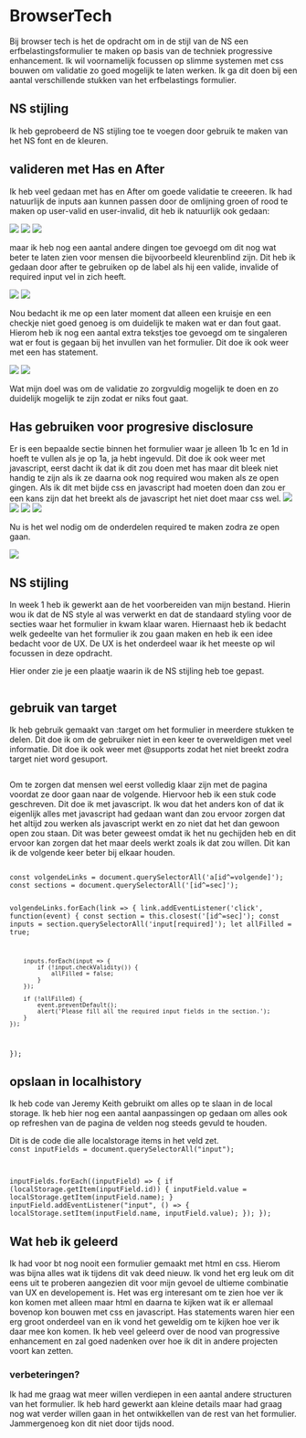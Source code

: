 # BrowserTech
Bij browser tech is het de opdracht om in de stijl van de NS een erfbelastingsformulier te maken op basis van de techniek progressive enhancement. Ik wil voornamelijk focussen op slimme systemen met css bouwen om validatie zo goed mogelijk te laten werken. Ik ga dit doen bij een aantal verschillende stukken van het erfbelastings formulier.

## NS stijling
Ik heb geprobeerd de NS stijling toe te voegen door gebruik te maken van het NS font en de kleuren. 

## valideren met Has en After
Ik heb veel gedaan met has en After om goede validatie te creeeren. Ik had natuurlijk de inputs aan kunnen passen door de omlijning groen of rood te maken op user-valid en user-invalid, dit heb ik natuurlijk ook gedaan: 
 
<img src='./img/greenLine.png'>
<img src='./img/valid.png'>
<img src='./img/invalid.png'>

maar ik heb nog een aantal andere dingen toe gevoegd om dit nog wat beter te laten zien voor mensen die bijvoorbeeld kleurenblind zijn. Dit heb ik gedaan door after te gebruiken op de label als hij een valide, invalide of required input vel in zich heeft.

<img src='./img/afters.png'>
<img src='./img/codeafters.png'>

Nou bedacht ik me op een later moment dat alleen een kruisje en een checkje niet goed genoeg is om duidelijk te maken wat er dan fout gaat. Hierom heb ik nog een aantal extra tekstjes toe gevoegd om te singaleren wat er fout is gegaan bij het invullen van het formulier. Dit doe ik ook weer met een has statement.

<img src='./img/message.png'>
<img src='./img/codemessage.png'>

Wat mijn doel was  om de validatie zo zorgvuldig mogelijk te doen en zo duidelijk mogelijk te zijn zodat er niks fout gaat.


## Has gebruiken voor progresive disclosure

Er is een bepaalde sectie binnen het formulier waar je alleen 1b 1c en 1d in hoeft te vullen als je op 1a, ja hebt ingevuld. Dit doe ik ook weer met javascript, eerst dacht ik dat ik dit zou doen met has maar dit bleek niet handig te zijn als ik ze daarna ook nog required wou maken als ze open gingen. Als ik dit met bijde css en javascript had moeten doen dan zou er een kans zijn dat het breekt als de javascript het niet doet maar css wel. 
<img src='./img/support.png'>
<img src='./img/divOpen.png'>
<img src='./img/closed.png'>
<img src='./img/openUp.png'>

Nu is het wel nodig om de onderdelen required te maken zodra ze open gaan.

<img src='./img/javaOpen.png'>


## NS stijling

In week 1 heb ik gewerkt aan de het voorbereiden van mijn bestand. Hierin wou ik dat de NS style al was verwerkt en dat de standaard styling voor de secties waar het formulier in kwam klaar waren. Hiernaast heb ik bedacht welk gedeelte van het formulier ik zou gaan maken en heb ik een idee bedacht voor de UX. De UX is het onderdeel waar ik het meeste op wil focussen in deze opdracht.

Hier onder zie je een plaatje waarin ik de NS stijling heb toe gepast.

<img src='./img/NsStyle.png' alt=''>


## gebruik van target

Ik heb gebruik gemaakt van :target om het formulier in meerdere stukken te delen. Dit doe ik om de gebruiker niet in een keer te overweldigen met veel informatie. Dit doe ik ook weer met @supports zodat het niet breekt zodra target niet word gesuport.

<img src='./img/target.png' alt=''>

Om te zorgen dat mensen wel eerst volledig klaar zijn met de pagina voordat ze door gaan naar de volgende. Hiervoor heb ik een stuk code geschreven. Dit doe ik met javascript. Ik wou dat het anders kon of dat ik eigenlijk alles met javascript had gedaan want dan zou ervoor zorgen dat het altijd zou werken als javascript werkt en zo niet dat het dan gewoon open zou staan. Dit was beter geweest omdat ik het nu gechijden heb en dit ervoor kan zorgen dat het maar deels werkt zoals ik dat zou willen. Dit kan ik de volgende keer beter bij elkaar houden.

<code>
const volgendeLinks = document.querySelectorAll('a[id^=volgende]');
const sections = document.querySelectorAll('[id^=sec]');

volgendeLinks.forEach(link => {
    link.addEventListener('click', function(event) {
        const section = this.closest('[id^=sec]');
        const inputs = section.querySelectorAll('input[required]');
        let allFilled = true;

        inputs.forEach(input => {
            if (!input.checkValidity()) {
                allFilled = false;
            }
        });

        if (!allFilled) {
            event.preventDefault();
            alert('Please fill all the required input fields in the section.');
        }
    });
});
</code>

## opslaan in localhistory

Ik heb code van Jeremy Keith gebruikt om alles op te slaan in de local storage. Ik heb hier nog een aantal aanpassingen op gedaan om alles ook op refreshen van de pagina de velden nog steeds gevuld te houden.

Dit is de code die alle localstorage items in het veld zet.
<code>
const inputFields = document.querySelectorAll("input");
 
inputFields.forEach((inputField) => {
    if (localStorage.getItem(inputField.id)) {
        inputField.value = localStorage.getItem(inputField.name);
    }
    inputField.addEventListener("input", () => {
        localStorage.setItem(inputField.name, inputField.value);
    });
});
</code>

## Wat heb ik geleerd
Ik had voor bt nog nooit een formulier gemaakt met html en css. Hierom was bijna alles wat ik tijdens dit vak deed nieuw. Ik vond het erg leuk om dit eens uit te proberen aangezien dit voor mijn gevoel de ultieme combinatie van UX en developement is. Het was erg interesant om te zien hoe ver ik kon komen met alleen maar html en daarna te kijken wat ik er allemaal bovenop kon bouwen met css en javascript. Has statements waren hier een erg groot onderdeel van en ik vond het geweldig om te kijken hoe ver ik daar mee kon komen. Ik heb veel geleerd over de nood van progressive enhancement en zal goed nadenken over hoe ik dit in andere projecten voort kan zetten.

### verbeteringen?
Ik had me graag wat meer willen verdiepen in een aantal andere structuren van het formulier. Ik heb hard gewerkt aan kleine details maar had graag nog wat verder willen gaan in het ontwikkellen van de rest van het formulier. Jammergenoeg kon dit niet door tijds nood. 





